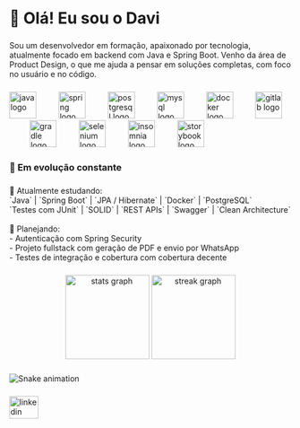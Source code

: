 <h1 align="left">👋 Olá! Eu sou o Davi</h1>

###

<p align="left">Sou um desenvolvedor em formação, apaixonado por tecnologia, atualmente focado em backend com Java e Spring Boot. Venho da área de Product Design, o que me ajuda a pensar em soluções completas, com foco no usuário e no código.</p>

###

<div align="left">
  <img src="https://cdn.jsdelivr.net/gh/devicons/devicon/icons/java/java-original.svg" height="48" alt="java logo"  />
  <img width="32" />
  <img src="https://cdn.jsdelivr.net/gh/devicons/devicon/icons/spring/spring-original.svg" height="48" alt="spring logo"  />
  <img width="32" />
  <img src="https://cdn.jsdelivr.net/gh/devicons/devicon/icons/postgresql/postgresql-original.svg" height="48" alt="postgresql logo"  />
  <img width="32" />
  <img src="https://cdn.jsdelivr.net/gh/devicons/devicon/icons/mysql/mysql-original.svg" height="48" alt="mysql logo"  />
  <img width="32" />
  <img src="https://cdn.jsdelivr.net/gh/devicons/devicon/icons/docker/docker-original.svg" height="48" alt="docker logo"  />
  <img width="32" />
  <img src="https://cdn.jsdelivr.net/gh/devicons/devicon/icons/gitlab/gitlab-original.svg" height="48" alt="gitlab logo"  />
  <img width="32" />
  <img src="https://cdn.jsdelivr.net/gh/devicons/devicon/icons/gradle/gradle-original.svg" height="48" alt="gradle logo"  />
  <img width="32" />
  <img src="https://cdn.jsdelivr.net/gh/devicons/devicon/icons/selenium/selenium-original.svg" height="48" alt="selenium logo"  />
  <img width="32" />
  <img src="https://cdn.jsdelivr.net/gh/devicons/devicon/icons/insomnia/insomnia-original.svg" height="48" alt="insomnia logo"  />
  <img width="32" />
  <img src="https://cdn.jsdelivr.net/gh/devicons/devicon/icons/storybook/storybook-original.svg" height="48" alt="storybook logo"  />
</div>

###

<h3 align="left">🚀 Em evolução constante</h3>

###

<p align="left">🌱 Atualmente estudando:  <br>  `Java` | `Spring Boot` | `JPA / Hibernate` | `Docker` | `PostgreSQL`  <br>  `Testes com JUnit` | `SOLID` | `REST APIs` | `Swagger` | `Clean Architecture`<br><br>📌 Planejando:<br>  - Autenticação com Spring Security<br>  - Projeto fullstack com geração de PDF e envio por WhatsApp<br>  - Testes de integração e cobertura com cobertura decente</p>

###

<div align="center">
  <img src="https://github-readme-stats.vercel.app/api?username=davi92limas&hide_title=false&hide_rank=false&show_icons=true&include_all_commits=true&count_private=true&disable_animations=false&theme=dracula&locale=en&hide_border=false&order=1" height="150" alt="stats graph"  />
  <img src="https://streak-stats.demolab.com?user=davi92limas&locale=en&mode=daily&theme=dracula&hide_border=false&border_radius=5&order=3" height="150" alt="streak graph"  />
</div>

###

<img src="https://raw.githubusercontent.com/davi92limas/davi92limas/output/snake.svg" alt="Snake animation" />

###

<div align="left">
  <a href="https://www.linkedin.com/in/davi-limas-8941971b7/" target="_blank">
    <img src="https://raw.githubusercontent.com/maurodesouza/profile-readme-generator/master/src/assets/icons/social/linkedin/default.svg" width="52" height="40" alt="linkedin logo"  />
  </a>
</div>

###
